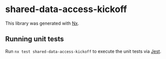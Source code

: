 # shared-data-access-kickoff

This library was generated with [Nx](https://nx.dev).

## Running unit tests

Run `nx test shared-data-access-kickoff` to execute the unit tests via [Jest](https://jestjs.io).

